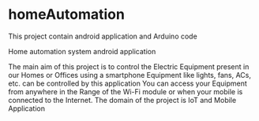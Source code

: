 # homeAutomation
This project contain android application and Arduino code

Home automation system android application

The main aim of this project is to control the Electric Equipment present in our Homes or Offices using a smartphone
Equipment like lights, fans, ACs, etc. can be controlled by this application
You can access your Equipment from anywhere in the Range of the Wi-Fi module or when your mobile is connected to the Internet.
The domain of the project is IoT and Mobile Application
